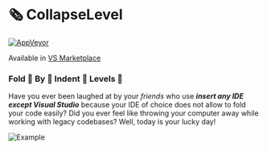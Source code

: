 # 🗞 CollapseLevel

[![AppVeyor](https://ci.appveyor.com/api/projects/status/github/triforcely/collapselevel?branch=master&svg=true)](https://ci.appveyor.com/project/triforcely/collapselevel) 

Available in [VS Marketplace](https://marketplace.visualstudio.com/items?itemName=mwilski.CollapseLevel)


### Fold 👏 By 👏 Indent 👏 Levels 👏


Have you ever been laughed at by your *friends* who use _***insert any IDE except Visual Studio***_ because your IDE of choice does not allow to fold your code easily? Did you ever feel like throwing your computer away while working with legacy codebases? Well, today is your lucky day!


![Example](https://i.imgur.com/PuFMTMy.gif)
